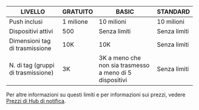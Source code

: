 
| LIVELLO | GRATUITO | BASIC | STANDARD |
|----|----|----|----|
| Push inclusi | 1 milione | 10 milioni | 10 milioni |
| Dispositivi attivi | 500 | Senza limiti | Senza limiti |
| Dimensioni tag di trasmissione | 10K | 10K | Senza limiti |
| N. di tag (gruppi di trasmissione) | 3K | 3K a meno che non sia trasmesso a meno di 5 dispositivi | Senza limiti |

Per altre informazioni su questi limiti e per informazioni sui prezzi, vedere [Prezzi di Hub di notifica](https://azure.microsoft.com/pricing/details/notification-hubs/).

<!---HONumber=AcomDC_0128_2016-->